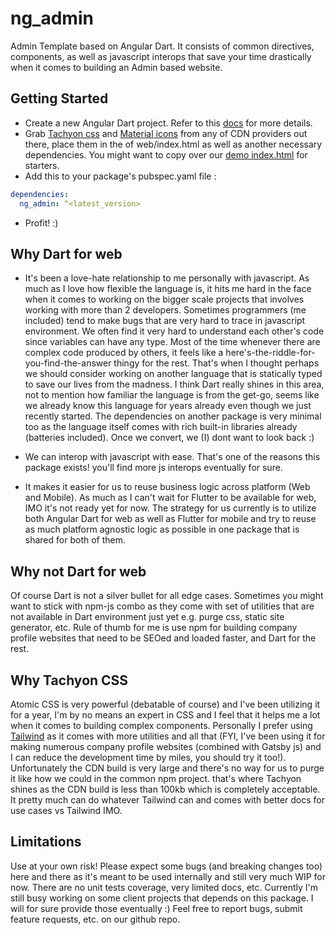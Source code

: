 # ng_admin

Admin Template based on Angular Dart. It consists of common directives, components, as well as javascript interops that save your time drastically when it comes to building an Admin based website.

## Getting Started

  * Create a new Angular Dart project. Refer to this [docs](https://angulardart.dev/guide/setup) for more details.
  * Grab [Tachyon css](https://unpkg.com/tachyons@4/css/tachyons.min.css) and [Material icons](https://fonts.googleapis.com/icon?family=Material+Icons) from any of CDN providers out there, place them in the <head> of web/index.html as well as another necessary dependencies. You might want to copy over our [demo index.html](https://github.com/wowsomeco/ng_dart_admin/blob/master/example/web/index.html) for starters.   
  * Add this to your package's pubspec.yaml file :

  ``` yaml
  dependencies:
    ng_admin: ^<latest_version>
  ```

  * Profit! :)

## Why Dart for web

  * It's been a love-hate relationship to me personally with javascript. As much as I love how flexible the language is, it hits me hard in the face when it comes to working on the bigger scale projects that involves working with more than 2 developers. Sometimes programmers (me included) tend to make bugs that are very hard to trace in javascript environment. We often find it very hard to understand each other's code since variables can have any type. Most of the time whenever there are complex code produced by others, it feels like a here's-the-riddle-for-you-find-the-answer thingy for the rest. That's when I thought perhaps we should consider working on another language that is statically typed to save our lives from the madness. I think Dart really shines in this area, not to mention how familiar the language is from the get-go, seems like we already know this language for years already even though we just recently started. The dependencies on another package is very minimal too as the language itself comes with rich built-in libraries already (batteries included). Once we convert, we (I) dont want to look back :)

  * We can interop with javascript with ease. That's one of the reasons this package exists! you'll find more js interops eventually for sure.

  * It makes it easier for us to reuse business logic across platform (Web and Mobile). As much as I can't wait for Flutter to be available for web, IMO it's not ready yet for now. The strategy for us currently is to utilize both Angular Dart for web as well as Flutter for mobile and try to reuse as much platform agnostic logic as possible in one package that is shared for both of them.

## Why not Dart for web

  Of course Dart is not a silver bullet for all edge cases. Sometimes you might want to stick with npm-js combo as they come with set of utilities that are not available in Dart environment just yet e.g. purge css, static site generator, etc. Rule of thumb for me is use npm for building company profile websites that need to be SEOed and loaded faster, and Dart for the rest.

## Why Tachyon CSS

  Atomic CSS is very powerful (debatable of course) and I've been utilizing it for a year, I'm by no means an expert in CSS and I feel that it helps me a lot when it comes to building complex components. Personally I prefer using [Tailwind](https://tailwindcss.com/) as it comes with more utilities and all that (FYI, I've been using it for making numerous company profile websites (combined with Gatsby js) and I can reduce the development time by miles, you should try it too!). Unfortunately the CDN build is very large and there's no way for us to purge it like how we could in the common npm project. that's where Tachyon shines as the CDN build is less than 100kb which is completely acceptable. It pretty much can do whatever Tailwind can and comes with better docs for use cases vs Tailwind IMO.

## Limitations

Use at your own risk! Please expect some bugs (and breaking changes too) here and there as it's meant to be used internally and still very much WIP for now. There are no unit tests coverage, very limited docs, etc. Currently I'm still busy working on some client projects that depends on this package. I will for sure provide those eventually :) Feel free to report bugs, submit feature requests, etc. on our github repo.

